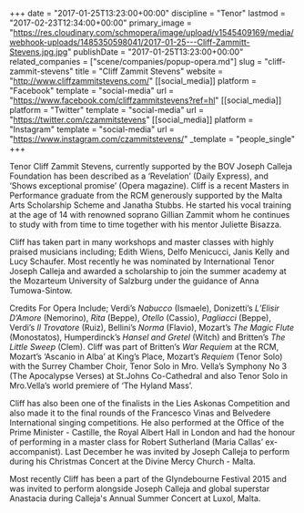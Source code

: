 +++
date = "2017-01-25T13:23:00+00:00"
discipline = "Tenor"
lastmod = "2017-02-23T12:34:00+00:00"
primary_image = "https://res.cloudinary.com/schmopera/image/upload/v1545409169/media/webhook-uploads/1485350598041/2017-01-25---Cliff-Zammitt-Stevens.jpg.jpg"
publishDate = "2017-01-25T13:23:00+00:00"
related_companies = ["scene/companies/popup-opera.md"]
slug = "cliff-zammit-stevens"
title = "Cliff Zammit Stevens"
website = "http://www.cliffzammitstevens.com/"
[[social_media]]
platform = "Facebook"
template = "social-media"
url = "https://www.facebook.com/cliffzammitstevens?ref=hl"
[[social_media]]
platform = "Twitter"
template = "social-media"
url = "https://twitter.com/czammitstevens"
[[social_media]]
platform = "Instagram"
template = "social-media"
url = "https://www.instagram.com/czammitstevens/"
_template = "people_single"
+++

Tenor Cliff Zammit Stevens, currently supported by the BOV Joseph Calleja Foundation has been described as a ‘Revelation’ (Daily Express), and ‘Shows exceptional promise’ (Opera magazine). Cliff is a recent Masters in Performance graduate from the RCM generously supported by the Malta Arts Scholarship Scheme and Janatha Stubbs. He started his vocal training at the age of 14 with renowned soprano Gillian Zammit whom he continues to study with from time to time together with his mentor Juliette Bisazza.

Cliff has taken part in many workshops and master classes with highly praised musicians including; Edith Wiens, Delfo Menicucci, Janis Kelly and Lucy Schaufer. Most recently he was nominated by International Tenor Joseph Calleja and awarded a scholarship to join the summer academy at the Mozarteum University of Salzburg under the guidance of Anna Tumowa-Sintow.

 Credits For Opera Include; Verdi’s *Nabucco* (Ismaele), Donizetti’s *L’Elisir D’Amore* (Nemorino), *Rita* (Beppe), *Otello* (Cassio), *Pagliacci* (Beppe), Verdi’s *Il Trovatore* (Ruiz), Bellini’s *Norma* (Flavio), Mozart’s *The Magic Flute* (Monostatos), Humperdinck’s *Hansel and Gretel* (Witch) and Britten’s *The Little Sweep* (Clem). Cliff was part of Britten’s *War Requiem* at the RCM, Mozart’s ‘Ascanio in Alba’ at King’s Place, Mozart’s *Requiem* (Tenor Solo) with the Surrey Chamber Choir, Tenor Solo in Mro. Vella’s Symphony No 3 (The Apocalypse Verses) at St.Johns Co-Cathedral and also Tenor Solo in Mro.Vella’s world premiere of ‘The Hyland Mass’.

Cliff has also been one of the finalists in the Lies Askonas Competition and also made it to the final rounds of the Francesco Vinas and Belvedere International singing competitions. He also performed at the Office of the Prime Minister - Castille, the Royal Albert Hall in London and had the honour of performing in a master class for Robert Sutherland (Maria Callas’ ex- accompanist). Last December he was invited by Joseph Calleja to perform during his Christmas Concert at the Divine Mercy Church - Malta.

 Most recently Cliff has been a part of the Glyndebourne Festival 2015 and was invited to perform alongside Joseph Calleja and global superstar Anastacia during Calleja's Annual Summer Concert at Luxol, Malta.


